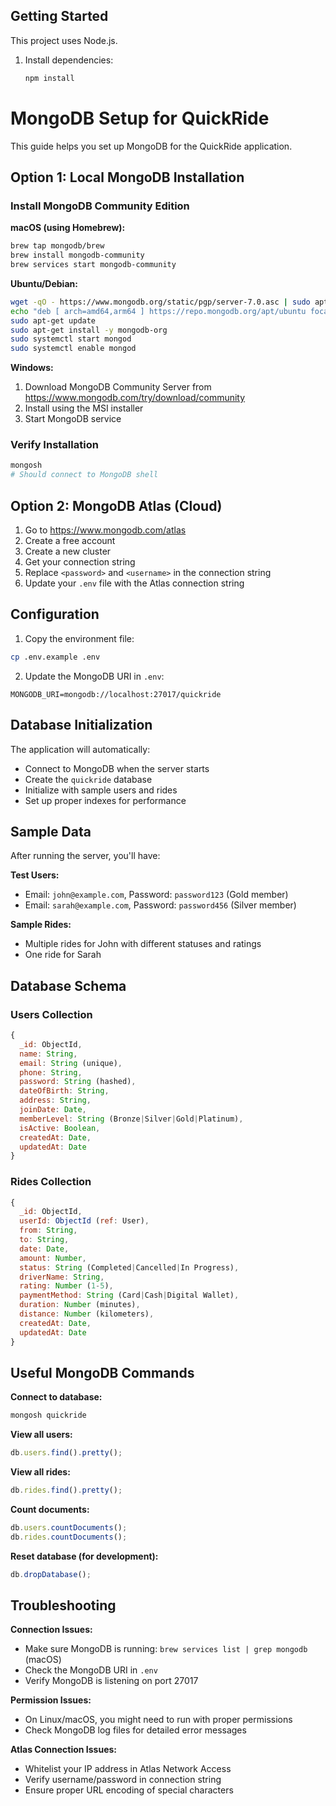 ## Getting Started

This project uses Node.js.

1. Install dependencies:

   ```bash
   npm install
   
# MongoDB Setup for QuickRide

This guide helps you set up MongoDB for the QuickRide application.

## Option 1: Local MongoDB Installation

### Install MongoDB Community Edition

**macOS (using Homebrew):**

```bash
brew tap mongodb/brew
brew install mongodb-community
brew services start mongodb-community
```

**Ubuntu/Debian:**

```bash
wget -qO - https://www.mongodb.org/static/pgp/server-7.0.asc | sudo apt-key add -
echo "deb [ arch=amd64,arm64 ] https://repo.mongodb.org/apt/ubuntu focal/mongodb-org/7.0 multiverse" | sudo tee /etc/apt/sources.list.d/mongodb-org-7.0.list
sudo apt-get update
sudo apt-get install -y mongodb-org
sudo systemctl start mongod
sudo systemctl enable mongod
```

**Windows:**

1. Download MongoDB Community Server from https://www.mongodb.com/try/download/community
2. Install using the MSI installer
3. Start MongoDB service

### Verify Installation

```bash
mongosh
# Should connect to MongoDB shell
```

## Option 2: MongoDB Atlas (Cloud)

1. Go to https://www.mongodb.com/atlas
2. Create a free account
3. Create a new cluster
4. Get your connection string
5. Replace `<password>` and `<username>` in the connection string
6. Update your `.env` file with the Atlas connection string

## Configuration

1. Copy the environment file:

```bash
cp .env.example .env
```

2. Update the MongoDB URI in `.env`:

```env
MONGODB_URI=mongodb://localhost:27017/quickride
```

## Database Initialization

The application will automatically:

- Connect to MongoDB when the server starts
- Create the `quickride` database
- Initialize with sample users and rides
- Set up proper indexes for performance

## Sample Data

After running the server, you'll have:

**Test Users:**

- Email: `john@example.com`, Password: `password123` (Gold member)
- Email: `sarah@example.com`, Password: `password456` (Silver member)

**Sample Rides:**

- Multiple rides for John with different statuses and ratings
- One ride for Sarah

## Database Schema

### Users Collection

```javascript
{
  _id: ObjectId,
  name: String,
  email: String (unique),
  phone: String,
  password: String (hashed),
  dateOfBirth: String,
  address: String,
  joinDate: Date,
  memberLevel: String (Bronze|Silver|Gold|Platinum),
  isActive: Boolean,
  createdAt: Date,
  updatedAt: Date
}
```

### Rides Collection

```javascript
{
  _id: ObjectId,
  userId: ObjectId (ref: User),
  from: String,
  to: String,
  date: Date,
  amount: Number,
  status: String (Completed|Cancelled|In Progress),
  driverName: String,
  rating: Number (1-5),
  paymentMethod: String (Card|Cash|Digital Wallet),
  duration: Number (minutes),
  distance: Number (kilometers),
  createdAt: Date,
  updatedAt: Date
}
```

## Useful MongoDB Commands

**Connect to database:**

```bash
mongosh quickride
```

**View all users:**

```javascript
db.users.find().pretty();
```

**View all rides:**

```javascript
db.rides.find().pretty();
```

**Count documents:**

```javascript
db.users.countDocuments();
db.rides.countDocuments();
```

**Reset database (for development):**

```javascript
db.dropDatabase();
```

## Troubleshooting

**Connection Issues:**

- Make sure MongoDB is running: `brew services list | grep mongodb` (macOS)
- Check the MongoDB URI in `.env`
- Verify MongoDB is listening on port 27017

**Permission Issues:**

- On Linux/macOS, you might need to run with proper permissions
- Check MongoDB log files for detailed error messages

**Atlas Connection Issues:**

- Whitelist your IP address in Atlas Network Access
- Verify username/password in connection string
- Ensure proper URL encoding of special characters

